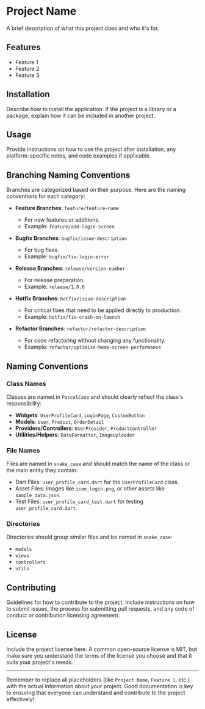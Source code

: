 # Project Name

A brief description of what this project does and who it's for.

## Features

- Feature 1
- Feature 2
- Feature 3

## Installation

Describe how to install the application. If the project is a library or a package, explain how it can be included in another project.

## Usage

Provide instructions on how to use the project after installation, any platform-specific notes, and code examples if applicable.

## Branching Naming Conventions

Branches are categorized based on their purpose. Here are the naming conventions for each category:

- **Feature Branches**: `feature/feature-name`
    - For new features or additions.
    - Example: `feature/add-login-screen`

- **Bugfix Branches**: `bugfix/issue-description`
    - For bug fixes.
    - Example: `bugfix/fix-login-error`

- **Release Branches**: `release/version-number`
    - For release preparation.
    - Example: `release/1.0.0`

- **Hotfix Branches**: `hotfix/issue-description`
    - For critical fixes that need to be applied directly to production.
    - Example: `hotfix/fix-crash-on-launch`

- **Refactor Branches**: `refactor/refactor-description`
    - For code refactoring without changing any functionality.
    - Example: `refactor/optimize-home-screen-performance`

## Naming Conventions

### Class Names

Classes are named in `PascalCase` and should clearly reflect the class's responsibility:

- **Widgets**: `UserProfileCard`, `LoginPage`, `CustomButton`
- **Models**: `User`, `Product`, `OrderDetail`
- **Providers/Controllers**: `UserProvider`, `ProductController`
- **Utilities/Helpers**: `DateFormatter`, `ImageUploader`

### File Names

Files are named in `snake_case` and should match the name of the class or the main entity they contain:

- Dart Files: `user_profile_card.dart` for the `UserProfileCard` class.
- Asset Files: Images like `icon_login.png`, or other assets like `sample_data.json`.
- Test Files: `user_profile_card_test.dart` for testing `user_profile_card.dart`.

### Directories

Directories should group similar files and be named in `snake_case`:

- `models`
- `views`
- `controllers`
- `utils`

## Contributing

Guidelines for how to contribute to the project. Include instructions on how to submit issues, the process for submitting pull requests, and any code of conduct or contribution licensing agreement.

## License

Include the project license here. A common open-source license is MIT, but make sure you understand the terms of the license you choose and that it suits your project's needs.

---

Remember to replace all placeholders (like `Project Name`, `Feature 1`, etc.) with the actual information about your project. Good documentation is key to ensuring that everyone can understand and contribute to the project effectively!
